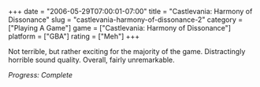 +++
date = "2006-05-29T07:00:01-07:00"
title = "Castlevania: Harmony of Dissonance"
slug = "castlevania-harmony-of-dissonance-2"
category = ["Playing A Game"]
game = ["Castlevania: Harmony of Dissonance"]
platform = ["GBA"]
rating = ["Meh"]
+++

Not terrible, but rather exciting for the majority of the game.  Distractingly horrible sound quality.  Overall, fairly unremarkable.

<i>Progress: Complete</i>